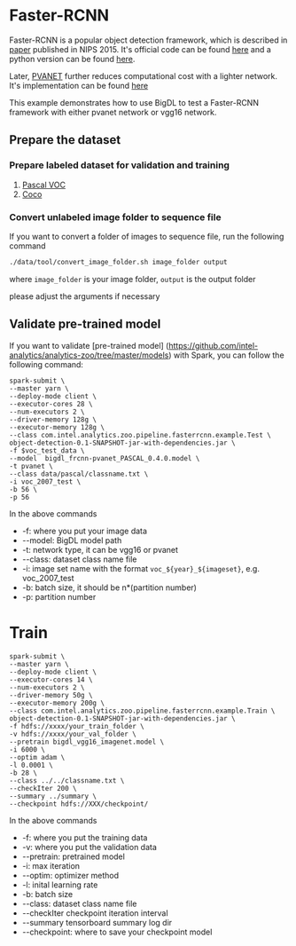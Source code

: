# Faster-RCNN

Faster-RCNN is a popular object detection framework, which is described in 
[paper](https://papers.nips.cc/paper/5638-faster-r-cnn-towards-real-time-object-detection-with-region-proposal-networks.pdf) published in NIPS 2015.
It's official code can be found [here](https://github.com/rbgirshick/py-faster-rcnn) 
and a python version can be found [here](https://github.com/SeaOfOcean/py-faster-rcnn).

Later, [PVANET](https://arxiv.org/abs/1611.08588) further reduces computational cost with a lighter network.
It's implementation can be found [here](https://github.com/sanghoon/pva-faster-rcnn)

This example demonstrates how to use BigDL to test a Faster-RCNN framework with either pvanet network or vgg16 network.

## Prepare the dataset

### Prepare labeled dataset for validation and training
1. [Pascal VOC](../data/pascal)
2. [Coco](../data/coco)

### Convert unlabeled image folder to sequence file
If you want to convert a folder of images to sequence file, run the following command
```bash
./data/tool/convert_image_folder.sh image_folder output
```

where ```image_folder``` is your image folder, ```output``` is the output folder

please adjust the arguments if necessary

## Validate pre-trained model
If you want to validate [pre-trained model]
(https://github.com/intel-analytics/analytics-zoo/tree/master/models) with Spark, you can follow the following command:

```
spark-submit \
--master yarn \
--deploy-mode client \
--executor-cores 28 \
--num-executors 2 \
--driver-memory 128g \
--executor-memory 128g \
--class com.intel.analytics.zoo.pipeline.fasterrcnn.example.Test \
object-detection-0.1-SNAPSHOT-jar-with-dependencies.jar \
-f $voc_test_data \
--model  bigdl_frcnn-pvanet_PASCAL_0.4.0.model \
-t pvanet \
--class data/pascal/classname.txt \
-i voc_2007_test \
-b 56 \
-p 56
```

In the above commands

* -f: where you put your image data
* --model: BigDL model path
* -t: network type, it can be vgg16 or pvanet
* --class: dataset class name file
* -i: image set name with the format ```voc_${year}_${imageset}```, e.g. voc_2007_test
* -b: batch size, it should be n*(partition number)
* -p: partition number

# Train

```
spark-submit \
--master yarn \
--deploy-mode client \
--executor-cores 14 \
--num-executors 2 \
--driver-memory 50g \
--executor-memory 200g \
--class com.intel.analytics.zoo.pipeline.fasterrcnn.example.Train \
object-detection-0.1-SNAPSHOT-jar-with-dependencies.jar \
-f hdfs://xxxx/your_train_folder \
-v hdfs://xxxx/your_val_folder \
--pretrain bigdl_vgg16_imagenet.model \
-i 6000 \
--optim adam \
-l 0.0001 \
-b 28 \
--class ../../classname.txt \
--checkIter 200 \
--summary ../summary \
--checkpoint hdfs://XXX/checkpoint/
```
In the above commands

* -f: where you put the training data
* -v: where you put the validation data
* --pretrain: pretrained model
* -i: max iteration
* --optim: optimizer method
* -l: inital learning rate
* -b: batch size
* --class: dataset class name file
* --checkIter checkpoint iteration interval
* --summary tensorboard summary log dir
* --checkpoint: where to save your checkpoint model





